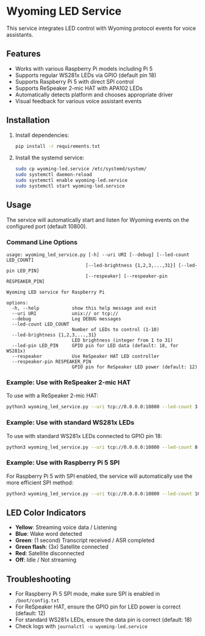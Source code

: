 # Wyoming LED Service

This service integrates LED control with Wyoming protocol events for voice assistants.

## Features

- Works with various Raspberry Pi models including Pi 5
- Supports regular WS281x LEDs via GPIO (default pin 18)
- Supports Raspberry Pi 5 with direct SPI control
- Supports ReSpeaker 2-mic HAT with APA102 LEDs
- Automatically detects platform and chooses appropriate driver
- Visual feedback for various voice assistant events

## Installation

1. Install dependencies:
   ```bash
   pip install -r requirements.txt
   ```

2. Install the systemd service:
   ```bash
   sudo cp wyoming-led.service /etc/systemd/system/
   sudo systemctl daemon-reload
   sudo systemctl enable wyoming-led.service
   sudo systemctl start wyoming-led.service
   ```

## Usage

The service will automatically start and listen for Wyoming events on the configured port (default 10800).

### Command Line Options

```
usage: wyoming_led_service.py [-h] --uri URI [--debug] [--led-count LED_COUNT]
                             [--led-brightness {1,2,3,...,31}] [--led-pin LED_PIN]
                             [--respeaker] [--respeaker-pin RESPEAKER_PIN]

Wyoming LED service for Raspberry Pi

options:
  -h, --help            show this help message and exit
  --uri URI             unix:// or tcp://
  --debug               Log DEBUG messages
  --led-count LED_COUNT
                        Number of LEDs to control (1-10)
  --led-brightness {1,2,3,...,31}
                        LED brightness (integer from 1 to 31)
  --led-pin LED_PIN     GPIO pin for LED data (default: 18, for WS281x)
  --respeaker           Use ReSpeaker HAT LED controller
  --respeaker-pin RESPEAKER_PIN
                        GPIO pin for ReSpeaker LED power (default: 12)
```

### Example: Use with ReSpeaker 2-mic HAT

To use with a ReSpeaker 2-mic HAT:

```bash
python3 wyoming_led_service.py --uri tcp://0.0.0.0:10800 --led-count 3 --respeaker
```

### Example: Use with standard WS281x LEDs

To use with standard WS281x LEDs connected to GPIO pin 18:

```bash
python3 wyoming_led_service.py --uri tcp://0.0.0.0:10800 --led-count 8
```

### Example: Use with Raspberry Pi 5 SPI

For Raspberry Pi 5 with SPI enabled, the service will automatically use the more efficient SPI method:

```bash
python3 wyoming_led_service.py --uri tcp://0.0.0.0:10800 --led-count 10
```

## LED Color Indicators

- **Yellow**: Streaming voice data / Listening
- **Blue**: Wake word detected
- **Green**: (1 second) Transcript received / ASR completed
- **Green flash**: (3x) Satellite connected
- **Red**: Satellite disconnected
- **Off**: Idle / Not streaming

## Troubleshooting

- For Raspberry Pi 5 SPI mode, make sure SPI is enabled in `/boot/config.txt`
- For ReSpeaker HAT, ensure the GPIO pin for LED power is correct (default: 12)
- For standard WS281x LEDs, ensure the data pin is correct (default: 18)
- Check logs with `journalctl -u wyoming-led.service` 